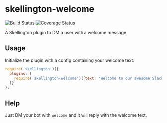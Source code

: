 # skellington-welcome
[![Build Status](https://travis-ci.org/colestrode/skellington-welcome.svg?branch=master)](https://travis-ci.org/colestrode/skellington-welcome)
[![Coverage Status](https://coveralls.io/repos/github/colestrode/skellington-welcome/badge.svg?branch=master)](https://coveralls.io/github/colestrode/skellington-welcome?branch=master)

A Skellington plugin to DM a user with a welcome message.

## Usage

Initialize the plugin with a config containing your welcome text:

```js
require('skellington')({
  plugins: [
    require('skellington-welcome')({text: 'Welcome to our awesome Slack team!'})
  ]}
);
```

## Help

Just DM your bot with `welcome` and it will reply with the welcome text.
